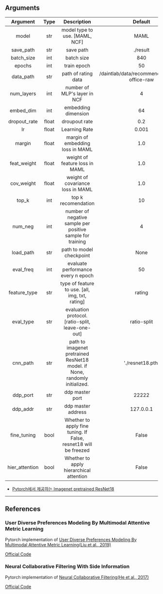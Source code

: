 ## Arguments 

| Argument | Type | Description | Default |
|:---:|:---:|:---:|:---:|
|model|str|model type to use. [MAML, NCF]|MAML|
|save_path|str|save path|./result|
|batch_size|int|batch size|840|
|epochs|int|train epoch|50|
|data_path|str|path of rating data|/daintlab/data/recommend/Amazon-office-raw|
|num_layers|int|number of MLP's layer in NCF|4|
|embed_dim|int|embedding dimension|64|
|dropout_rate|float|droupout rate|0.2|
|lr|float|Learning Rate|0.001|
|margin|float|margin of embedding loss in MAML|1.0|
|feat_weight|float|weight of feature loss in MAML|1.0|
|cov_weight|float|weight of covariance loss in MAML|1.0|
|top_k|int|top k recomendation|10|
|num_neg|int|number of negative sample per positive sample for training|4|
|load_path|str|path to model checkpoint|None|
|eval_freq|int|evaluate performance every n epoch|50|
|feature_type|str|type of feature to use. [all, img, txt, rating]|rating|
|eval_type|str|evaluation protocol. [ratio-split, leave-one-out]|ratio-split|
|cnn_path|str|path to imagenet pretrained ResNet18 model. if None, randomly initialized.|'./resnet18.pth'|
|ddp_port|str|ddp master port|22222|
|ddp_addr|str|ddp master address|127.0.0.1|
|fine_tuning|bool|Whether to apply fine tuning. If False, resnet18 will be freezed|False|
|hier_attention|bool|Whether to apply hierarchical attention|False|


- [Pytorch에서 제공하는 Imagenet pretrained ResNet18](https://download.pytorch.org/models/resnet18-5c106cde.pth)
<hr>

## References

### User Diverse Preferences Modeling By Multimodal Attentive Metric Learning
Pytorch implementation of [User Diverse Preferences Modeling By Multimodal Attentive Metric Learning(Liu et al., 2019)](https://dl.acm.org/doi/abs/10.1145/3343031.3350953)

[Official Code](https://github.com/liufancs/MAML#user-diverse-preferences-modeling-by-multimodal-attentive-metric-learning)

### Neural Collaborative Filtering With Side Information 
Pytorch implementation of [Neural Collaborative Filtering(He et al., 2017)](https://arxiv.org/abs/1708.05031)

[Official Code](https://img.shields.io/github/stars/hexiangnan/neural_collaborative_filtering.svg?logo=github&label=Stars)

